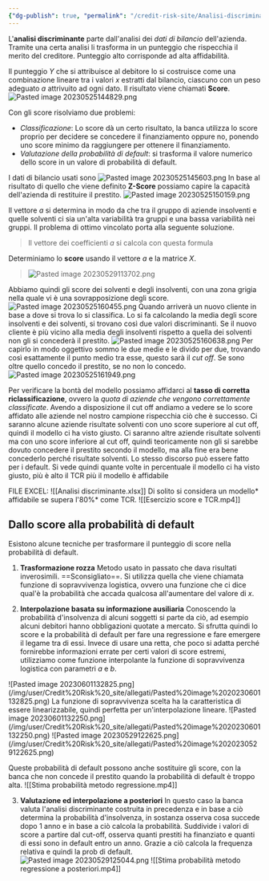 ```yaml
---
{"dg-publish": true, "permalink": "/credit-risk-site/Analisi-discriminante/"}
---
```






L'**analisi discriminante** parte dall'analisi dei *dati di bilancio* dell'azienda.
Tramite una certa analisi li trasforma in un punteggio che rispecchia il merito del creditore.
Punteggio alto corrisponde ad alta affidabilità.

Il punteggio $Y$ che si attribuisce al debitore lo si costruisce come una combinazione lineare tra i valori $x$ estratti dal bilancio, ciascuno con un peso adeguato $a$ attrivuito ad ogni dato. Il risultato viene chiamati **Score**.
![Pasted image 20230525144829.png](/img/user/Credit%20Risk%20_site/allegati/Pasted%20image%2020230525144829.png)

Con gli score risolviamo due problemi:
- *Classificazione*: Lo score dà un certo risultato, la banca utilizza lo score proprio per decidere se concedere il finanziamento oppure no, ponendo uno score minimo da raggiungere per ottenere il finanziamento.
- *Valutazione della probabilità di default*: si trasforma il valore numerico dello score in un valore di probabilità di default.

I dati di bilancio usati sono
![Pasted image 20230525145603.png](/img/user/Credit%20Risk%20_site/allegati/Pasted%20image%2020230525145603.png)
In base al risultato di quello che viene definito **Z-Score** possiamo capire la capacità dell'azienda di restituire il prestito.
![Pasted image 20230525150159.png](/img/user/Credit%20Risk%20_site/allegati/Pasted%20image%2020230525150159.png)

Il vettore $a$ si determina in modo da che tra il gruppo di aziende insolventi e quelle solventi ci sia un'alta variabilità tra gruppi e una bassa variabilità nei gruppi.
Il problema di ottimo vincolato porta alla seguente soluzione.

> Il vettore dei coefficienti $a$ si calcola con questa formula
<style> .container {font-family: sans-serif; text-align: center;} .button-wrapper button {z-index: 1;height: 40px; width: 100px; margin: 10px;padding: 5px;} .excalidraw .App-menu_top .buttonList { display: flex;} .excalidraw-wrapper { height: 800px; margin: 50px; position: relative;} :root[dir="ltr"] .excalidraw .layer-ui__wrapper .zen-mode-transition.App-menu_bottom--transition-left {transform: none;} </style><script src="https://cdn.jsdelivr.net/npm/react@17/umd/react.production.min.js"></script><script src="https://cdn.jsdelivr.net/npm/react-dom@17/umd/react-dom.production.min.js"></script><script type="text/javascript" src="https://cdn.jsdelivr.net/npm/@excalidraw/excalidraw@0/dist/excalidraw.production.min.js"></script><div id="Analisi_discriminante_2023-05-25_1538.05.excalidraw.md1"></div><script>(function(){const InitialData={"type":"excalidraw","version":2,"source":"https://excalidraw.com","elements":[{"id":"-QG2DTA4K1Tfm5NjvCqXs","type":"image","x":-194.33602142333984,"y":-74.59441375732422,"width":353,"height":84,"angle":0,"strokeColor":"transparent","backgroundColor":"transparent","fillStyle":"hachure","strokeWidth":1,"strokeStyle":"solid","roughness":1,"opacity":100,"groupIds":[],"roundness":null,"seed":634496559,"version":17,"versionNonce":978222191,"isDeleted":false,"boundElements":[{"id":"bOkx1FxHML7xS93Lgu9-3","type":"arrow"}],"updated":1685021965331,"link":null,"locked":false,"status":"pending","fileId":"2f6f0be274663c5759db0051b3d132e9e0ab4ad5","scale":[1,1]},{"id":"i6PZIfoO","type":"text","x":-189.2495346069336,"y":-208.7418441772461,"width":383,"height":50,"angle":0,"strokeColor":"#000000","backgroundColor":"transparent","fillStyle":"hachure","strokeWidth":1,"strokeStyle":"solid","roughness":1,"opacity":100,"groupIds":[],"roundness":null,"seed":1426671425,"version":142,"versionNonce":1574498351,"isDeleted":false,"boundElements":null,"updated":1685021937217,"link":null,"locked":false,"text":"Vettore delle medie dei caratteri\ncalcolato solo sulle aziende in default","rawText":"Vettore delle medie dei caratteri\ncalcolato solo sulle aziende in default","fontSize":20,"fontFamily":1,"textAlign":"left","verticalAlign":"top","baseline":43,"containerId":null,"originalText":"Vettore delle medie dei caratteri\ncalcolato solo sulle aziende in default"},{"id":"7fVfXLMXp6pu7VqrGG5XA","type":"arrow","x":-24.202476501464844,"y":-165.41790008544922,"width":24.09979248046875,"height":113.19598388671875,"angle":0,"strokeColor":"#000000","backgroundColor":"transparent","fillStyle":"hachure","strokeWidth":1,"strokeStyle":"solid","roughness":1,"opacity":100,"groupIds":[],"roundness":{"type":2},"seed":1016114753,"version":32,"versionNonce":22753839,"isDeleted":false,"boundElements":null,"updated":1685021939967,"link":null,"locked":false,"points":[[0,0],[24.09979248046875,113.19598388671875]],"lastCommittedPoint":[24.09979248046875,113.19598388671875],"startBinding":null,"endBinding":null,"startArrowhead":null,"endArrowhead":"arrow"},{"id":"-Fk_YPU4JEanljeBshE1K","type":"arrow","x":-89.92916107177734,"y":101.87067413330078,"width":6.5726318359375,"height":100.05062866210938,"angle":0,"strokeColor":"#000000","backgroundColor":"transparent","fillStyle":"hachure","strokeWidth":1,"strokeStyle":"solid","roughness":1,"opacity":100,"groupIds":[],"roundness":{"type":2},"seed":986418241,"version":40,"versionNonce":1908169071,"isDeleted":false,"boundElements":null,"updated":1685021958348,"link":null,"locked":false,"points":[[0,0],[6.5726318359375,-100.05062866210938]],"lastCommittedPoint":[6.5726318359375,-100.05062866210938],"startBinding":{"elementId":"wgFq51DC","focus":-0.21073964164555453,"gap":1.9544677734375},"endBinding":null,"startArrowhead":null,"endArrowhead":"arrow"},{"id":"wgFq51DC","type":"text","x":-236.71883392333984,"y":103.82514190673828,"width":370,"height":25,"angle":0,"strokeColor":"#000000","backgroundColor":"transparent","fillStyle":"hachure","strokeWidth":1,"strokeStyle":"solid","roughness":1,"opacity":100,"groupIds":[],"roundness":null,"seed":710042799,"version":75,"versionNonce":1508079873,"isDeleted":false,"boundElements":[{"id":"-Fk_YPU4JEanljeBshE1K","type":"arrow"}],"updated":1685021958348,"link":null,"locked":false,"text":"Matrice var-covar dei dati di bilancio","rawText":"Matrice var-covar dei dati di bilancio","fontSize":20,"fontFamily":1,"textAlign":"left","verticalAlign":"top","baseline":18,"containerId":null,"originalText":"Matrice var-covar dei dati di bilancio"},{"type":"text","version":215,"versionNonce":1112519969,"isDeleted":false,"id":"xIlipnva","fillStyle":"hachure","strokeWidth":1,"strokeStyle":"solid","roughness":1,"opacity":100,"angle":0,"x":101.3451919555664,"y":45.235694885253906,"strokeColor":"#000000","backgroundColor":"transparent","width":359,"height":50,"seed":1413089711,"groupIds":[],"roundness":null,"boundElements":[{"id":"bOkx1FxHML7xS93Lgu9-3","type":"arrow"}],"updated":1685021980508,"link":null,"locked":false,"fontSize":20,"fontFamily":1,"text":"Vettore delle medie dei caratteri\ncalcolato solo sulle aziende solventi","rawText":"Vettore delle medie dei caratteri\ncalcolato solo sulle aziende solventi","baseline":43,"textAlign":"left","verticalAlign":"top","containerId":null,"originalText":"Vettore delle medie dei caratteri\ncalcolato solo sulle aziende solventi"},{"id":"bOkx1FxHML7xS93Lgu9-3","type":"arrow","x":153.32678498309804,"y":38.334877014160156,"width":34.294552780950795,"height":33.593597412109375,"angle":0,"strokeColor":"#000000","backgroundColor":"transparent","fillStyle":"hachure","strokeWidth":1,"strokeStyle":"solid","roughness":1,"opacity":100,"groupIds":[],"roundness":{"type":2},"seed":2088783585,"version":169,"versionNonce":327838063,"isDeleted":false,"boundElements":null,"updated":1685021980509,"link":null,"locked":false,"points":[[0,0],[-34.294552780950795,-33.593597412109375]],"lastCommittedPoint":null,"startBinding":{"elementId":"xIlipnva","focus":-0.46313137081554717,"gap":6.900817871093743},"endBinding":null,"startArrowhead":null,"endArrowhead":"arrow"}],"appState":{"theme":"light","viewBackgroundColor":"#ffffff","currentItemStrokeColor":"#000000","currentItemBackgroundColor":"transparent","currentItemFillStyle":"hachure","currentItemStrokeWidth":1,"currentItemStrokeStyle":"solid","currentItemRoughness":1,"currentItemOpacity":100,"currentItemFontFamily":1,"currentItemFontSize":20,"currentItemTextAlign":"left","currentItemStartArrowhead":null,"currentItemEndArrowhead":"arrow","scrollX":337.0141605577971,"scrollY":343.7281947888826,"zoom":{"value":0.95},"currentItemRoundness":"round","gridSize":null,"colorPalette":{}},"files":{}};InitialData.scrollToContent=true;App=()=>{const e=React.useRef(null),t=React.useRef(null),[n,i]=React.useState({width:void 0,height:void 0});return React.useEffect(()=>{i({width:t.current.getBoundingClientRect().width,height:t.current.getBoundingClientRect().height});const e=()=>{i({width:t.current.getBoundingClientRect().width,height:t.current.getBoundingClientRect().height})};return window.addEventListener("resize",e),()=>window.removeEventListener("resize",e)},[t]),React.createElement(React.Fragment,null,React.createElement("div",{className:"excalidraw-wrapper",ref:t},React.createElement(ExcalidrawLib.Excalidraw,{ref:e,width:n.width,height:n.height,initialData:InitialData,viewModeEnabled:!0,zenModeEnabled:!0,gridModeEnabled:!1})))},excalidrawWrapper=document.getElementById("Analisi_discriminante_2023-05-25_1538.05.excalidraw.md1");ReactDOM.render(React.createElement(App),excalidrawWrapper);})();</script>

Determiniamo lo **score** usando il vettore $a$ e la matrice $X$.
>![Pasted image 20230529113702.png](/img/user/Credit%20Risk%20_site/allegati/Pasted%20image%2020230529113702.png)

Abbiamo quindi gli score dei solventi e degli insolventi, con una zona grigia nella quale vi è una sovrapposizione degli score.
![Pasted image 20230525160455.png](/img/user/Credit%20Risk%20_site/allegati/Pasted%20image%2020230525160455.png)
Quando arriverà un nuovo cliente in base a dove si trova lo si classifica.
Lo si fa calcolando la media degli score insolventi e dei solventi, si trovano così due valori discriminanti.
Se il nuovo cliente è più vicino alla media degli insolventi rispetto a quella dei solventi non gli si concederà il prestito.
![Pasted image 20230525160638.png](/img/user/Credit%20Risk%20_site/allegati/Pasted%20image%2020230525160638.png)
Per capirlo in modo oggettivo sommo le due medie e le divido per due, trovando così esattamente il punto medio tra esse, questo sarà il *cut off*.
Se sono oltre quello concedo il prestito, se no non lo concedo.
![Pasted image 20230525161949.png](/img/user/Credit%20Risk%20_site/allegati/Pasted%20image%2020230525161949.png)

Per verificare la bontà del modello possiamo affidarci al **tasso di corretta riclassificazione**, ovvero la *quota di aziende che vengono correttamente classificate*.
Avendo a disposizione il cut off andiamo a vedere se lo score affidato alle aziende nel nostro campione rispecchia ciò che è successo.
Ci saranno alcune aziende risultate solventi con uno score superiore al cut off, quindi il modello ci ha visto giusto.
Ci saranno altre aziende risultate solventi ma con uno score inferiore al cut off, quindi teoricamente non gli si sarebbe dovuto concedere il prestito secondo il modello, ma alla fine era bene concederlo perché risultate solventi.
Lo stesso discorso può essere fatto per i default.
Si vede quindi quante volte in percentuale il modello ci ha visto giusto, più è alto il TCR più il modello è affidabile
<div id="Analisi_discriminante_2023-05-29_1158.23.excalidraw.md2"></div><script>(function(){const InitialData={"type":"excalidraw","version":2,"source":"https://excalidraw.com","elements":[{"id":"eTldOgs69KMD_dkR2J4ld","type":"image","x":-349.49617767333984,"y":-154.7607650756836,"width":982,"height":294,"angle":0,"strokeColor":"transparent","backgroundColor":"transparent","fillStyle":"hachure","strokeWidth":1,"strokeStyle":"solid","roughness":1,"opacity":100,"groupIds":[],"roundness":null,"seed":1223401697,"version":12,"versionNonce":1314898977,"isDeleted":false,"boundElements":null,"updated":1685354305756,"link":null,"locked":false,"status":"pending","fileId":"0b9ee58e34679226faf5c7f9d04e52f618add044","scale":[1,1]},{"id":"n5v5Y8SgPmakIdT_-MnsW","type":"image","x":6.052886269309397,"y":167.24973019686618,"width":331,"height":99,"angle":0,"strokeColor":"transparent","backgroundColor":"transparent","fillStyle":"hachure","strokeWidth":1,"strokeStyle":"solid","roughness":1,"opacity":100,"groupIds":[],"roundness":null,"seed":1559533569,"version":53,"versionNonce":1700597711,"isDeleted":false,"boundElements":null,"updated":1685354322060,"link":null,"locked":false,"status":"pending","fileId":"ec797f3e74de2cb1791e6f9208d0bd2febdb02c9","scale":[1,1]},{"id":"weVogT0g","type":"text","x":-325.4481235850944,"y":259.0457285100764,"width":826.6074729225842,"height":28.983431729403364,"angle":0,"strokeColor":"#000000","backgroundColor":"transparent","fillStyle":"hachure","strokeWidth":1,"strokeStyle":"solid","roughness":1,"opacity":100,"groupIds":[],"roundness":null,"seed":1105739247,"version":132,"versionNonce":1086011471,"isDeleted":false,"boundElements":null,"updated":1685354355866,"link":null,"locked":false,"text":"Le scritte in blu corrispondono alle aziende correttamente riclassificate","rawText":"Le scritte in blu corrispondono alle aziende correttamente riclassificate","fontSize":23.186745383522695,"fontFamily":1,"textAlign":"left","verticalAlign":"top","baseline":20.983431729403364,"containerId":null,"originalText":"Le scritte in blu corrispondono alle aziende correttamente riclassificate"}],"appState":{"theme":"light","viewBackgroundColor":"#ffffff","currentItemStrokeColor":"#000000","currentItemBackgroundColor":"transparent","currentItemFillStyle":"hachure","currentItemStrokeWidth":1,"currentItemStrokeStyle":"solid","currentItemRoughness":1,"currentItemOpacity":100,"currentItemFontFamily":1,"currentItemFontSize":20,"currentItemTextAlign":"left","currentItemStartArrowhead":null,"currentItemEndArrowhead":"arrow","scrollX":610.678850347346,"scrollY":240.6100692749026,"zoom":{"value":0.5499999999999996},"currentItemRoundness":"round","gridSize":null,"colorPalette":{}},"files":{}};InitialData.scrollToContent=true;App=()=>{const e=React.useRef(null),t=React.useRef(null),[n,i]=React.useState({width:void 0,height:void 0});return React.useEffect(()=>{i({width:t.current.getBoundingClientRect().width,height:t.current.getBoundingClientRect().height});const e=()=>{i({width:t.current.getBoundingClientRect().width,height:t.current.getBoundingClientRect().height})};return window.addEventListener("resize",e),()=>window.removeEventListener("resize",e)},[t]),React.createElement(React.Fragment,null,React.createElement("div",{className:"excalidraw-wrapper",ref:t},React.createElement(ExcalidrawLib.Excalidraw,{ref:e,width:n.width,height:n.height,initialData:InitialData,viewModeEnabled:!0,zenModeEnabled:!0,gridModeEnabled:!1})))},excalidrawWrapper=document.getElementById("Analisi_discriminante_2023-05-29_1158.23.excalidraw.md2");ReactDOM.render(React.createElement(App),excalidrawWrapper);})();</script>

FILE EXCEL: ![[Analisi discriminante.xlsx]]
Di solito si considera un modello* affidabile se supera l'80%* come TCR.
![[Esercizio score e TCR.mp4]]

## Dallo score alla probabilità di default
Esistono alcune tecniche per trasformare il punteggio di score nella probabilità di default.
1. **Trasformazione rozza**
Metodo usato in passato che dava risultati inverosimili. ==Sconsigliato==.
Si utilizza quella che viene chiamata funzione di sopravvivenza logistica, ovvero una funzione che ci dice qual'è la probabilità che accada qualcosa all'aumentare del valore di $x$.
<div id="Analisi_discriminante_2023-05-29_1210.59.excalidraw.md3"></div><script>(function(){const InitialData={"type":"excalidraw","version":2,"source":"https://excalidraw.com","elements":[{"id":"6Mr4WLmx9BwdJJKryQr-G","type":"image","x":-134.67736053466797,"y":-129.88765716552734,"width":295,"height":103,"angle":0,"strokeColor":"transparent","backgroundColor":"transparent","fillStyle":"hachure","strokeWidth":1,"strokeStyle":"solid","roughness":1,"opacity":100,"groupIds":[],"roundness":null,"seed":948751361,"version":44,"versionNonce":49739073,"isDeleted":false,"boundElements":null,"updated":1685355062600,"link":null,"locked":false,"status":"pending","fileId":"52f5bc58b272785e20c088889f956d3998db3336","scale":[1,1]}],"appState":{"theme":"light","viewBackgroundColor":"#ffffff","currentItemStrokeColor":"#000000","currentItemBackgroundColor":"transparent","currentItemFillStyle":"hachure","currentItemStrokeWidth":1,"currentItemStrokeStyle":"solid","currentItemRoughness":1,"currentItemOpacity":100,"currentItemFontFamily":1,"currentItemFontSize":20,"currentItemTextAlign":"left","currentItemStartArrowhead":null,"currentItemEndArrowhead":"arrow","scrollX":323.4872131347656,"scrollY":319.56756591796875,"zoom":{"value":1},"currentItemRoundness":"round","gridSize":null,"colorPalette":{}},"files":{}};InitialData.scrollToContent=true;App=()=>{const e=React.useRef(null),t=React.useRef(null),[n,i]=React.useState({width:void 0,height:void 0});return React.useEffect(()=>{i({width:t.current.getBoundingClientRect().width,height:t.current.getBoundingClientRect().height});const e=()=>{i({width:t.current.getBoundingClientRect().width,height:t.current.getBoundingClientRect().height})};return window.addEventListener("resize",e),()=>window.removeEventListener("resize",e)},[t]),React.createElement(React.Fragment,null,React.createElement("div",{className:"excalidraw-wrapper",ref:t},React.createElement(ExcalidrawLib.Excalidraw,{ref:e,width:n.width,height:n.height,initialData:InitialData,viewModeEnabled:!0,zenModeEnabled:!0,gridModeEnabled:!1})))},excalidrawWrapper=document.getElementById("Analisi_discriminante_2023-05-29_1210.59.excalidraw.md3");ReactDOM.render(React.createElement(App),excalidrawWrapper);})();</script>

2. **Interpolazione basata su informazione ausiliaria**
Conoscendo la probabilità d'insolvenza di alcuni soggetti si parte da ciò, ad esempio alcuni debitori hanno obbligazioni quotate a mercato.
Si sfrutta quindi lo score e la probabilità di default per fare una regressione e fare emergere il legame tra di essi.
Invece di usare una retta, che poco si adatta perché fornirebbe informazioni errate per certi valori di score estremi, utilizziamo come funzione interpolante la funzione di sopravvivenza logistica con parametri $a$ e $b$.
<div id="Analisi_discriminante_2023-05-29_1222.13.excalidraw.md4"></div><script>(function(){const InitialData={"type":"excalidraw","version":2,"source":"https://excalidraw.com","elements":[{"id":"vrSIT3bPinvye3cSo2rl0","type":"image","x":-335.6461281271542,"y":-218.5217514038086,"width":669.4308823529412,"height":319,"angle":0,"strokeColor":"transparent","backgroundColor":"transparent","fillStyle":"hachure","strokeWidth":1,"strokeStyle":"solid","roughness":1,"opacity":100,"groupIds":[],"roundness":null,"seed":365471009,"version":29,"versionNonce":547310401,"isDeleted":false,"boundElements":[{"id":"ZERxmqNCSDYXUqM1C8P0q","type":"arrow"}],"updated":1685355762444,"link":null,"locked":false,"status":"pending","fileId":"4acc82e0ac7dba4b1624838b4b93e0338c78445a","scale":[1,1]},{"id":"kEhNDaT9","type":"text","x":-93.62633514404297,"y":120.19802445631768,"width":419,"height":50,"angle":0,"strokeColor":"#000000","backgroundColor":"transparent","fillStyle":"hachure","strokeWidth":1,"strokeStyle":"solid","roughness":1,"opacity":100,"groupIds":[],"roundness":null,"seed":2133850927,"version":100,"versionNonce":241619201,"isDeleted":false,"boundElements":null,"updated":1685355759269,"link":null,"locked":false,"text":"Non ha senso una probabilità inferiore a 0\nper lo score molto alto","rawText":"Non ha senso una probabilità inferiore a 0\nper lo score molto alto","fontSize":20,"fontFamily":1,"textAlign":"left","verticalAlign":"top","baseline":43,"containerId":null,"originalText":"Non ha senso una probabilità inferiore a 0\nper lo score molto alto"},{"id":"ZERxmqNCSDYXUqM1C8P0q","type":"arrow","x":135.57443295992346,"y":103.35672525259173,"width":68.53557880108178,"height":58.42374361478369,"angle":0,"strokeColor":"#000000","backgroundColor":"transparent","fillStyle":"hachure","strokeWidth":1,"strokeStyle":"solid","roughness":1,"opacity":100,"groupIds":[],"roundness":{"type":2},"seed":216759183,"version":27,"versionNonce":1321796399,"isDeleted":false,"boundElements":null,"updated":1685355762444,"link":null,"locked":false,"points":[[0,0],[68.53557880108178,-58.42374361478369]],"lastCommittedPoint":null,"startBinding":{"elementId":"vrSIT3bPinvye3cSo2rl0","focus":0.6266276511140868,"gap":2.8784766564003235},"endBinding":null,"startArrowhead":null,"endArrowhead":"arrow"},{"type":"text","version":158,"versionNonce":1779302799,"isDeleted":false,"id":"RZauLTel","fillStyle":"hachure","strokeWidth":1,"strokeStyle":"solid","roughness":1,"opacity":100,"angle":0,"x":-314.4497886070839,"y":-304.86412341778106,"strokeColor":"#000000","backgroundColor":"transparent","width":419,"height":50,"seed":1789144833,"groupIds":[],"roundness":null,"boundElements":null,"updated":1685355780673,"link":null,"locked":false,"fontSize":20,"fontFamily":1,"text":"Non ha senso una probabilità superiore a 1\nper lo score molto basso","rawText":"Non ha senso una probabilità superiore a 1\nper lo score molto basso","baseline":43,"textAlign":"left","verticalAlign":"top","containerId":null,"originalText":"Non ha senso una probabilità superiore a 1\nper lo score molto basso"},{"id":"O734WdTNKS4YrnCTSQDdM","type":"arrow","x":-279.009377699632,"y":-256.1739613459662,"width":25.84127572866589,"height":71.90612792968756,"angle":0,"strokeColor":"#000000","backgroundColor":"transparent","fillStyle":"hachure","strokeWidth":1,"strokeStyle":"solid","roughness":1,"opacity":100,"groupIds":[],"roundness":{"type":2},"seed":1863645103,"version":51,"versionNonce":1013918927,"isDeleted":false,"boundElements":null,"updated":1685355787492,"link":null,"locked":false,"points":[[0,0],[-25.84127572866589,71.90612792968756]],"lastCommittedPoint":[-25.84127572866589,71.90612792968756],"startBinding":null,"endBinding":null,"startArrowhead":null,"endArrowhead":"arrow"}],"appState":{"theme":"light","viewBackgroundColor":"#ffffff","currentItemStrokeColor":"#000000","currentItemBackgroundColor":"transparent","currentItemFillStyle":"hachure","currentItemStrokeWidth":1,"currentItemStrokeStyle":"solid","currentItemRoughness":1,"currentItemOpacity":100,"currentItemFontFamily":1,"currentItemFontSize":20,"currentItemTextAlign":"left","currentItemStartArrowhead":null,"currentItemEndArrowhead":"arrow","scrollX":512.4936752319338,"scrollY":471.9801535973184,"zoom":{"value":0.6499999999999997},"currentItemRoundness":"round","gridSize":null,"colorPalette":{}},"files":{}};InitialData.scrollToContent=true;App=()=>{const e=React.useRef(null),t=React.useRef(null),[n,i]=React.useState({width:void 0,height:void 0});return React.useEffect(()=>{i({width:t.current.getBoundingClientRect().width,height:t.current.getBoundingClientRect().height});const e=()=>{i({width:t.current.getBoundingClientRect().width,height:t.current.getBoundingClientRect().height})};return window.addEventListener("resize",e),()=>window.removeEventListener("resize",e)},[t]),React.createElement(React.Fragment,null,React.createElement("div",{className:"excalidraw-wrapper",ref:t},React.createElement(ExcalidrawLib.Excalidraw,{ref:e,width:n.width,height:n.height,initialData:InitialData,viewModeEnabled:!0,zenModeEnabled:!0,gridModeEnabled:!1})))},excalidrawWrapper=document.getElementById("Analisi_discriminante_2023-05-29_1222.13.excalidraw.md4");ReactDOM.render(React.createElement(App),excalidrawWrapper);})();</script>
![Pasted image 20230601132825.png](/img/user/Credit%20Risk%20_site/allegati/Pasted%20image%2020230601132825.png)
La funzione di sopravvivenza scelta ha la caratteristica di essere linearizzabile, quindi perfetta per un'interpolazione lineare.
![Pasted image 20230601132250.png](/img/user/Credit%20Risk%20_site/allegati/Pasted%20image%2020230601132250.png)
![Pasted image 20230529122625.png](/img/user/Credit%20Risk%20_site/allegati/Pasted%20image%2020230529122625.png)

Queste probabilità di default possono anche sostituire gli score, con la banca che non concede il prestito quando la probabilità di default è troppo alta.
![[Stima probabilità metodo regressione.mp4]]

3. **Valutazione ed interpolazione a posteriori**
In questo caso la banca valuta l'analisi discriminante costruita in precedenza e in base a ciò determina la probabilità d'insolvenza, in sostanza  osserva cosa succede dopo 1 anno e in base a ciò calcola la probabilità.
Suddivide i valori di score a partire dal cut-off, osserva quanti prestiti ha finanziato e quanti di essi sono in default entro un anno. Grazie a ciò calcola la frequenza relativa e quindi la prob di default.
![Pasted image 20230529125044.png](/img/user/Credit%20Risk%20_site/allegati/Pasted%20image%2020230529125044.png)
![[Stima probabilità metodo regressione a posteriori.mp4]]